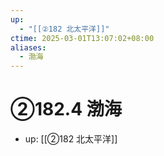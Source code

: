 ```yaml
---
up:
  - "[[②182 北太平洋]]"
ctime: 2025-03-01T13:07:02+08:00
aliases:
  - 渤海
---
```


# ②182.4 渤海

- up: [[②182 北太平洋]]
